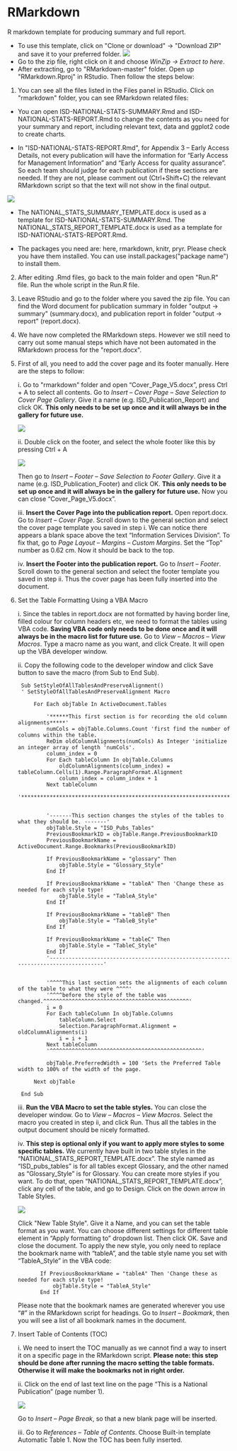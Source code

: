 # RMarkdown
R markdown template for producing summary and full report. 

* To use this template, click on "Clone or download" -> "Download ZIP" and save it to your preferred folder.
![](https://github.com/Tina815/Images/blob/master/screenshot8.PNG)
* Go to the zip file, right click on it and choose *WinZip -> Extract to here*.
* After extracting, go to "RMarkdown-master" folder. Open up "RMarkdown.Rproj" in RStudio. Then follow the steps below:

1. You can see all the files listed in the Files panel in RStudio. Click on "rmarkdown" folder, you can 
see RMarkdown related files:

* You can open ISD-NATIONAL-STATS-SUMMARY.Rmd and ISD-NATIONAL-STATS-REPORT.Rmd to change the contents as you need for your summary and report, including relevant text, data and ggplot2 code to create charts. 

* In "ISD-NATIONAL-STATS-REPORT.Rmd", for Appendix 3 – Early Access Details, not every publication will have the information for “Early Access for Management Information” and “Early Access for quality assurance”. So each team should judge for each publication if these sections are needed. If they are not, please comment out (Ctrl+Shift+C) the relevant RMarkdown script so that the text will not show in the final output. 

![](https://github.com/Tina815/Images/blob/master/screenshot4.PNG)

* The NATIONAL_STATS_SUMMARY_TEMPLATE.docx is used as a template for ISD-NATIONAL-STATS-SUMMARY.Rmd. The NATIONAL_STATS_REPORT_TEMPLATE.docx is used as a template for ISD-NATIONAL-STATS-REPORT.Rmd. 

* The packages you need are: here, rmarkdown, knitr, pryr. Please check you have them installed. You can use 
install.packages("package name") to install them.

2. After editing .Rmd files, go back to the main folder and open "Run.R" file. Run the whole script in the Run.R file.

3. Leave RStudio and go to the folder where you saved the zip file. You can find the Word document for publication summary in folder "output -> summary" (summary.docx), and publication report in folder "output -> report" (report.docx).

4. We have now completed the RMarkdown steps. However we still need to carry out some manual steps which have not been automated in the RMarkdown process for the "report.docx".

5. First of all, you need to add the cover page and its footer manually. Here are the 
steps to follow:

      i.	Go to "rmarkdown" folder and open “Cover_Page_V5.docx”, press Ctrl + A to select all contents. Go to *Insert – Cover Page – Save Selection to Cover Page Gallery*. Give it a name (e.g. ISD_Publication_Report) and click OK. **This only needs to be set up once and it will always be in the gallery for future use.** 
      
      ![](https://github.com/Tina815/Images/blob/master/screenshot6.PNG)

      ii.	Double click on the footer, and select the whole footer like this by pressing Ctrl + A
      
      ![](https://github.com/Tina815/Images/blob/master/screenshot2.PNG)
      
      Then go to *Insert – Footer – Save Selection to Footer Gallery*. Give it a name (e.g. ISD_Publication_Footer) and click OK. **This only needs to be set up once and it will always be in the gallery for future use.** Now you can close “Cover_Page_V5.docx”. 
      
      iii. **Insert the Cover Page into the publication report.** Open report.docx. Go to *Insert – Cover Page*. Scroll down to the general section and select the cover page template you saved in step i. We can notice there appears a blank space above the text “Information Services Division”. To fix that, go to *Page Layout – Margins – Custom Margins*. Set the “Top” number as 0.62 cm. Now it should be back to the top. 
      
      iv.	**Insert the Footer into the publication report.** Go to *Insert – Footer*. Scroll down to the general section and select the footer template you saved in step ii. Thus the cover page has been fully inserted into the document. 

6. Set the Table Formatting Using a VBA Macro

      i.	Since the tables in report.docx are not formatted by having border line, filled colour for column headers etc, we need to format the tables using VBA code. **Saving VBA code only needs to be done once and it will always be in the macro list for future use.** Go to *View – Macros – View Macros*. Type a macro name as you want, and click Create. It will open up the VBA developer window. 
      
      ii.	Copy the following code to the developer window and click Save button to save the macro (from Sub to End Sub). 

        Sub SetStyleOfAllTablesAndPreserveAlignment()
        ' SetStyleOfAllTablesAndPreserveAlignment Macro
        
            For Each objTable In ActiveDocument.Tables
                
                '******This first section is for recording the old column alignments*****'
                numCols = objTable.Columns.Count 'first find the number of columns within the table.
                ReDim oldColumnAlignments(numCols) As Integer 'initialize an integer array of length 'numCols'.
                column_index = 0
                For Each tableColumn In objTable.Columns
                    oldColumnAlignments(column_index) = tableColumn.Cells(1).Range.ParagraphFormat.Alignment
                    column_index = column_index + 1
                Next tableColumn
                '************************************************************************'
               
               
                '-------This section changes the styles of the tables to what they should be. -------'
                objTable.Style = "ISD_Pubs_Tables"
                PreviousBookmarkID = objTable.Range.PreviousBookmarkID
                PreviousBookmarkName = ActiveDocument.Range.Bookmarks(PreviousBookmarkID)
                
                If PreviousBookmarkName = "glossary" Then
                    objTable.Style = "Glossary_Style"
                End If
                
                If PreviousBookmarkName = "tableA" Then 'Change these as needed for each style type!
                    objTable.Style = "TableA_Style"
                End If
                
                If PreviousBookmarkName = "tableB" Then
                    objTable.Style = "TableB_Style"
                End If
                
                If PreviousBookmarkName = "tableC" Then
                    objTable.Style = "TableC_Style"
                End If
                '------------------------------------------------------------------------------------'
                
                
                '^^^^This last section sets the alignments of each column of the table to what they were ^^^^'
                '^^^^before the style of the table was changed.^^^^^^^^^^^^^^^^^^^^^^^^^^^^^^^^^^^^^^^^^^^^^^'
                i = 0
                For Each tableColumn In objTable.Columns
                    tableColumn.Select
                    Selection.ParagraphFormat.Alignment = oldColumnAlignments(i)
                    i = i + 1
                Next tableColumn
                '^^^^^^^^^^^^^^^^^^^^^^^^^^^^^^^^^^^^^^^^^^^^^^^^'
                
                objTable.PreferredWidth = 100 'Sets the Preferred Table width to 100% of the width of the page.
                
            Next objTable
        
        End Sub

      iii.	**Run the VBA Macro to set the table styles.** You can close the developer window. Go to *View – Macros – View Macros*. Select the macro you created in step ii, and click Run. Thus all the tables in the output document should be nicely formatted. 
      
      iv.	**This step is optional only if you want to apply more styles to some specific tables.** We currently have built in two table styles in the “NATIONAL_STATS_REPORT_TEMPLATE.docx”. The style named as “ISD_pubs_tables” is for all tables except Glossary, and the other named as “Glossary_Style” is for Glossary. You can create more styles if you want. To do that, open “NATIONAL_STATS_REPORT_TEMPLATE.docx”, click any cell of the table, and go to Design. Click on the down arrow in Table Styles. 
      
      ![](https://github.com/Tina815/Images/blob/master/screenshot3.PNG)
      
      Click "New Table Style". Give it a Name, and you can set the table format as you want. You can choose different settings for different table element in “Apply formatting to” dropdown list. Then click OK. Save and close the document. To apply the new style, you only need to replace the bookmark name with “tableA”, and the table style name you set with “TableA_Style” in the VBA code:
      
              If PreviousBookmarkName = "tableA" Then 'Change these as needed for each style type!
                  objTable.Style = "TableA_Style"
              End If
      
      Please note that the bookmark names are generated wherever you use “#” in the RMarkdown script for headings. Go to *Insert – Bookmark*, then you will see a list of all bookmark names in the document.

7. Insert Table of Contents (TOC)

      i.	We need to insert the TOC manually as we cannot find a way to insert it on a specific page in the RMarkdown script. **Please note: this step should be done after running the macro setting the table formats. Otherwise it will make the bookmarks not in right order.** 
      
      ii.	Click on the end of last text line on the page “This is a National Publication” (page number 1). 
      
      ![](https://github.com/Tina815/Images/blob/master/screenshot5.PNG)
      
      Go to *Insert – Page Break*, so that a new blank page will be inserted. 
      
      iii.	Go to *References – Table of Contents*. Choose Built-in template Automatic Table 1. Now the TOC has been fully inserted. 



